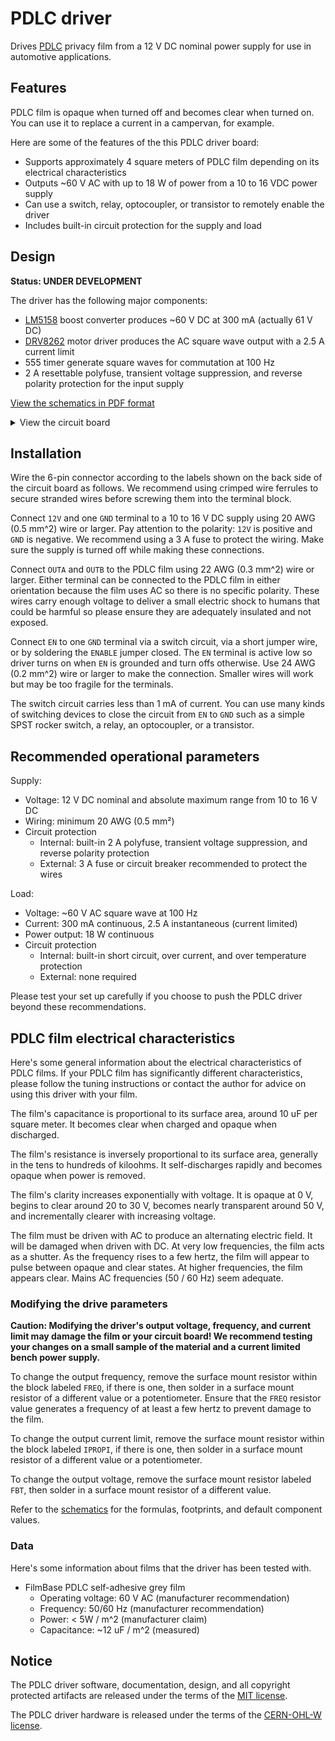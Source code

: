 # PDLC driver

Drives [PDLC](https://en.wikipedia.org/wiki/Smart_glass#Polymer-dispersed_liquid-crystal_devices) privacy film from a 12 V DC nominal power supply for use in automotive applications.

## Features

PDLC film is opaque when turned off and becomes clear when turned on.  You can use it to replace a current in a campervan, for example.

Here are some of the features of the this PDLC driver board:

- Supports approximately 4 square meters of PDLC film depending on its electrical characteristics
- Outputs ~60 V AC with up to 18 W of power from a 10 to 16 VDC power supply
- Can use a switch, relay, optocoupler, or transistor to remotely enable the driver
- Includes built-in circuit protection for the supply and load

## Design

**Status: UNDER DEVELOPMENT**

The driver has the following major components:

- [LM5158](https://www.ti.com/lit/ds/symlink/lm5158.pdf) boost converter produces ~60 V DC at 300 mA (actually 61 V DC)
- [DRV8262](https://www.ti.com/lit/ds/symlink/drv8262.pdf) motor driver produces the AC square wave output with a 2.5 A current limit
- 555 timer generate square waves for commutation at 100 Hz
- 2 A resettable polyfuse, transient voltage suppression, and reverse polarity protection for the input supply

[View the schematics in PDF format](hardware/pdlc.pdf)

<details>
<summary>View the circuit board</summary>

![Front side of circuit board](hardware/pdlc-front.png)

![Back side of circuit board](hardware/pdlc-back.png)

</details>

## Installation

Wire the 6-pin connector according to the labels shown on the back side of the circuit board as follows.  We recommend using crimped wire ferrules to secure stranded wires before screwing them into the terminal block.

Connect `12V` and one `GND` terminal to a 10 to 16 V DC supply using 20 AWG (0.5 mm^2) wire or larger.  Pay attention to the polarity: `12V` is positive and `GND` is negative.  We recommend using a 3 A fuse to protect the wiring.  Make sure the supply is turned off while making these connections.

Connect `OUTA` and `OUTB` to the PDLC film using 22 AWG (0.3 mm^2) wire or larger.  Either terminal can be connected to the PDLC film in either orientation because the film uses AC so there is no specific polarity.  These wires carry enough voltage to deliver a small electric shock to humans that could be harmful so please ensure they are adequately insulated and not exposed.

Connect `EN` to one `GND` terminal via a switch circuit, via a short jumper wire, or by soldering the `ENABLE` jumper closed.  The `EN` terminal is active low so driver turns on when `EN` is grounded and turn offs otherwise.  Use 24 AWG (0.2 mm^2) wire or larger to make the connection.  Smaller wires will work but may be too fragile for the terminals.

The switch circuit carries less than 1 mA of current.  You can use many kinds of switching devices to close the circuit from `EN` to `GND` such as a simple SPST rocker switch, a relay, an optocoupler, or a transistor.

## Recommended operational parameters

Supply:

- Voltage: 12 V DC nominal and absolute maximum range from 10 to 16 V DC
- Wiring: minimum 20 AWG (0.5 mm²)
- Circuit protection
  - Internal: built-in 2 A polyfuse, transient voltage suppression, and reverse polarity protection
  - External: 3 A fuse or circuit breaker recommended to protect the wires

Load:

- Voltage: ~60 V AC square wave at 100 Hz
- Current: 300 mA continuous, 2.5 A instantaneous (current limited)
- Power output: 18 W continuous
- Circuit protection
  - Internal: built-in short circuit, over current, and over temperature protection
  - External: none required

Please test your set up carefully if you choose to push the PDLC driver beyond these recommendations.

## PDLC film electrical characteristics

Here's some general information about the electrical characteristics of PDLC films.  If your PDLC film has significantly different characteristics, please follow the tuning instructions or contact the author for advice on using this driver with your film.

The film's capacitance is proportional to its surface area, around 10 uF per square meter.  It becomes clear when charged and opaque when discharged.

The film's resistance is inversely proportional to its surface area, generally in the tens to hundreds of kiloohms.  It self-discharges rapidly and becomes opaque when power is removed.

The film's clarity increases exponentially with voltage.  It is opaque at 0 V, begins to clear around 20 to 30 V, becomes nearly transparent around 50 V, and incrementally clearer with increasing voltage.

The film must be driven with AC to produce an alternating electric field.  It will be damaged when driven with DC.  At very low frequencies, the film acts as a shutter.  As the frequency rises to a few hertz, the film will appear to pulse between opaque and clear states.  At higher frequencies, the film appears clear.  Mains AC frequencies (50 / 60 Hz) seem adequate.

### Modifying the drive parameters

**Caution: Modifying the driver's output voltage, frequency, and current limit may damage the film or your circuit board!  We recommend testing your changes on a small sample of the material and a current limited bench power supply.**

To change the output frequency, remove the surface mount resistor within the block labeled `FREQ`, if there is one, then solder in a surface mount resistor of a different value or a potentiometer.  Ensure that the `FREQ` resistor value generates a frequency of at least a few hertz to prevent damage to the film.

To change the output current limit, remove the surface mount resistor within the block labeled `IPROPI`, if there is one, then solder in a surface mount resistor of a different value or a potentiometer.

To change the output voltage, remove the surface mount resistor labeled `FBT`, then solder in a surface mount resistor of a different value.

Refer to the [schematics](hardware/pdlc.pdf) for the formulas, footprints, and default component values.

### Data

Here's some information about films that the driver has been tested with.  

- FilmBase PDLC self-adhesive grey film
  - Operating voltage: 60 V AC (manufacturer recommendation)
  - Frequency: 50/60 Hz (manufacturer recommendation)
  - Power: < 5W / m^2 (manufacturer claim)
  - Capacitance: ~12 uF / m^2 (measured)

## Notice

The PDLC driver software, documentation, design, and all copyright protected artifacts are released under the terms of the [MIT license](LICENSE).

The PDLC driver hardware is released under the terms of the [CERN-OHL-W license](hardware/LICENSE).
